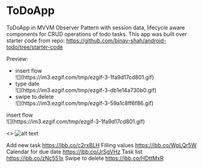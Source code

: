# ToDoApp

ToDoApp in MVVM Observer Pattern with session data, lifecycle aware components for CRUD operations of todo tasks.
This app was built over starter code from repo: https://github.com/binay-shah/android-todo/tree/starter-code

Preview:

<ul> 
  <li>insert flow <br>
![](https://im3.ezgif.com/tmp/ezgif-3-1fa9d17cd801.gif)
  </li>
  <li>type date<br>
![](https://im3.ezgif.com/tmp/ezgif-3-db1e14a730b0.gif) <br>
</li>
  <li>swipe to delete<br>
![](https://im3.ezgif.com/tmp/ezgif-3-59a1c8ff6f86.gif) <br></li>
</ul>
insert flow <br>
![](https://im3.ezgif.com/tmp/ezgif-3-1fa9d17cd801.gif) <br>





<>
![alt text](http://url/to/img.png)

Add new task
https://ibb.co/c2rxBLH
Filling values
https://ibb.co/WpLQr5W
Calendar for due date
https://ibb.co/JrSgVHz
Task list
https://ibb.co/zNc551x
Swipe to delete
https://ibb.co/HDttMxR




